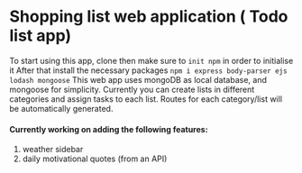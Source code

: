 # Shopping list web application ( Todo list app) 

To start using this app, clone then make sure to ``` init npm ``` in order to initialise it
After that install the necessary packages ``` npm i express body-parser ejs lodash mongoose ```
This web app uses mongoDB as local database, and mongoose for simplicity. Currently you can create lists in different categories and assign tasks to each list.
Routes for each category/list will be automatically generated. 

#### Currently working on adding the following features: 
1. weather sidebar 
2. daily motivational quotes (from an API)
